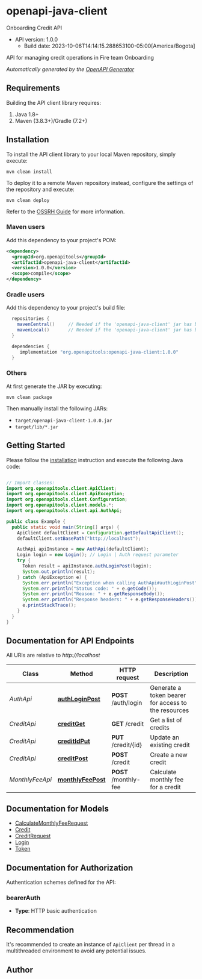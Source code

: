 # openapi-java-client

Onboarding Credit API
- API version: 1.0.0
  - Build date: 2023-10-06T14:14:15.288653100-05:00[America/Bogota]

API for managing credit operations in Fire team Onboarding


*Automatically generated by the [OpenAPI Generator](https://openapi-generator.tech)*


## Requirements

Building the API client library requires:
1. Java 1.8+
2. Maven (3.8.3+)/Gradle (7.2+)

## Installation

To install the API client library to your local Maven repository, simply execute:

```shell
mvn clean install
```

To deploy it to a remote Maven repository instead, configure the settings of the repository and execute:

```shell
mvn clean deploy
```

Refer to the [OSSRH Guide](http://central.sonatype.org/pages/ossrh-guide.html) for more information.

### Maven users

Add this dependency to your project's POM:

```xml
<dependency>
  <groupId>org.openapitools</groupId>
  <artifactId>openapi-java-client</artifactId>
  <version>1.0.0</version>
  <scope>compile</scope>
</dependency>
```

### Gradle users

Add this dependency to your project's build file:

```groovy
  repositories {
    mavenCentral()     // Needed if the 'openapi-java-client' jar has been published to maven central.
    mavenLocal()       // Needed if the 'openapi-java-client' jar has been published to the local maven repo.
  }

  dependencies {
     implementation "org.openapitools:openapi-java-client:1.0.0"
  }
```

### Others

At first generate the JAR by executing:

```shell
mvn clean package
```

Then manually install the following JARs:

* `target/openapi-java-client-1.0.0.jar`
* `target/lib/*.jar`

## Getting Started

Please follow the [installation](#installation) instruction and execute the following Java code:

```java

// Import classes:
import org.openapitools.client.ApiClient;
import org.openapitools.client.ApiException;
import org.openapitools.client.Configuration;
import org.openapitools.client.models.*;
import org.openapitools.client.api.AuthApi;

public class Example {
  public static void main(String[] args) {
    ApiClient defaultClient = Configuration.getDefaultApiClient();
    defaultClient.setBasePath("http://localhost");

    AuthApi apiInstance = new AuthApi(defaultClient);
    Login login = new Login(); // Login | Auth request parameter
    try {
      Token result = apiInstance.authLoginPost(login);
      System.out.println(result);
    } catch (ApiException e) {
      System.err.println("Exception when calling AuthApi#authLoginPost");
      System.err.println("Status code: " + e.getCode());
      System.err.println("Reason: " + e.getResponseBody());
      System.err.println("Response headers: " + e.getResponseHeaders());
      e.printStackTrace();
    }
  }
}

```

## Documentation for API Endpoints

All URIs are relative to *http://localhost*

Class | Method | HTTP request | Description
------------ | ------------- | ------------- | -------------
*AuthApi* | [**authLoginPost**](docs/AuthApi.md#authLoginPost) | **POST** /auth/login | Generate a token bearer for access to the resources
*CreditApi* | [**creditGet**](docs/CreditApi.md#creditGet) | **GET** /credit | Get a list of credits
*CreditApi* | [**creditIdPut**](docs/CreditApi.md#creditIdPut) | **PUT** /credit/{id} | Update an existing credit
*CreditApi* | [**creditPost**](docs/CreditApi.md#creditPost) | **POST** /credit | Create a new credit
*MonthlyFeeApi* | [**monthlyFeePost**](docs/MonthlyFeeApi.md#monthlyFeePost) | **POST** /monthly-fee | Calculate monthly fee for a credit


## Documentation for Models

 - [CalculateMonthlyFeeRequest](docs/CalculateMonthlyFeeRequest.md)
 - [Credit](docs/Credit.md)
 - [CreditRequest](docs/CreditRequest.md)
 - [Login](docs/Login.md)
 - [Token](docs/Token.md)


## Documentation for Authorization

Authentication schemes defined for the API:
### bearerAuth

- **Type**: HTTP basic authentication


## Recommendation

It's recommended to create an instance of `ApiClient` per thread in a multithreaded environment to avoid any potential issues.

## Author



